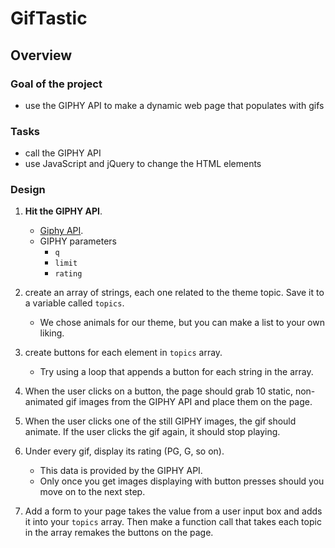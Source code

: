 # GifTastic

## Overview
### Goal of the project 
- use the GIPHY API to make a dynamic web page that populates with gifs
### Tasks 
- call the GIPHY API 
- use JavaScript and jQuery to change the HTML elements 


### Design
1. **Hit the GIPHY API**.
   * [Giphy API](https://developers.giphy.com/docs/).
   * GIPHY parameters
     * `q`
     * `limit`
     * `rating`

2. create an array of strings, each one related to the theme topic. Save it to a variable called `topics`.
   * We chose animals for our theme, but you can make a list to your own liking.

3. create buttons for each element in `topics` array.  
   * Try using a loop that appends a button for each string in the array.

4. When the user clicks on a button, the page should grab 10 static, non-animated gif images from the GIPHY API and place them on the page.

5. When the user clicks one of the still GIPHY images, the gif should animate. If the user clicks the gif again, it should stop playing.

6. Under every gif, display its rating (PG, G, so on).
   * This data is provided by the GIPHY API.
   * Only once you get images displaying with button presses should you move on to the next step.

7. Add a form to your page takes the value from a user input box and adds it into your `topics` array. Then make a function call that takes each topic in the array remakes the buttons on the page.

